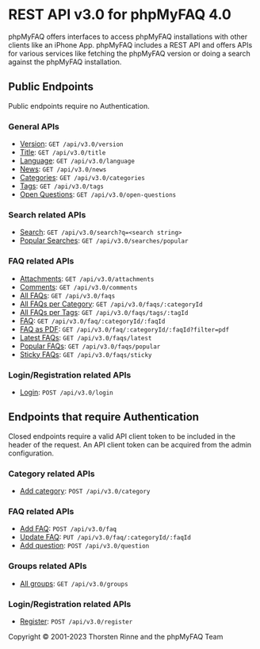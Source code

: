 # REST API v3.0 for phpMyFAQ 4.0

phpMyFAQ offers interfaces to access phpMyFAQ installations with other clients like an iPhone App. phpMyFAQ includes a
REST API and offers APIs for various services like fetching the phpMyFAQ version or doing a search against the
phpMyFAQ installation.

## Public Endpoints

Public endpoints require no Authentication.

### General APIs

- [Version](api-docs/version.md): `GET /api/v3.0/version`
- [Title](api-docs/title.md): `GET /api/v3.0/title`
- [Language](api-docs/language.md): `GET /api/v3.0/language`
- [News](api-docs/news.md): `GET /api/v3.0/news`
- [Categories](api-docs/categories.md): `GET /api/v3.0/categories`
- [Tags](api-docs/tags.md): `GET /api/v3.0/tags`
- [Open Questions](api-docs/open-questions.md): `GET /api/v3.0/open-questions`

### Search related APIs

- [Search](api-docs/search.md): `GET /api/v3.0/search?q=<search string>`
- [Popular Searches](api-docs/searches/popular.md): `GET /api/v3.0/searches/popular`

### FAQ related APIs

- [Attachments](api-docs/attachments.md): `GET /api/v3.0/attachments`
- [Comments](api-docs/comments.md): `GET /api/v3.0/comments`
- [All FAQs](api-docs/faqs.md): `GET /api/v3.0/faqs`
- [All FAQs per Category](api-docs/faqs/categoryId.md): `GET /api/v3.0/faqs/:categoryId`
- [All FAQs per Tags](api-docs/faqs/tags.md): `GET /api/v3.0/faqs/tags/:tagId`
- [FAQ](api-docs/faq.md): `GET /api/v3.0/faq/:categoryId/:faqId`
- [FAQ as PDF](api-docs/faq/pdf.md): `GET /api/v3.0/faq/:categoryId/:faqId?filter=pdf`
- [Latest FAQs](api-docs/faqs/latest.md): `GET /api/v3.0/faqs/latest`
- [Popular FAQs](api-docs/faqs/popular.md): `GET /api/v3.0/faqs/popular`
- [Sticky FAQs](api-docs/faqs/sticky.md): `GET /api/v3.0/faqs/sticky`

### Login/Registration related APIs

- [Login](api-docs/login.md): `POST /api/v3.0/login`

## Endpoints that require Authentication

Closed endpoints require a valid API client token to be included in the header of the request. An API client token can
be acquired from the admin configuration.

### Category related APIs

- [Add category](api-docs/category/post.md): `POST /api/v3.0/category`

### FAQ related APIs

- [Add FAQ](api-docs/faq/post.md): `POST /api/v3.0/faq`
- [Update FAQ](api-docs/faq/put.md): `PUT /api/v3.0/faq/:categoryId/:faqId`
- [Add question](api-docs/question/post.md): `POST /api/v3.0/question`

### Groups related APIs

- [All groups](api-docs/groups.md): `GET /api/v3.0/groups`

### Login/Registration related APIs

- [Register](api-docs/register.md): `POST /api/v3.0/register`

Copyright © 2001-2023 Thorsten Rinne and the phpMyFAQ Team
